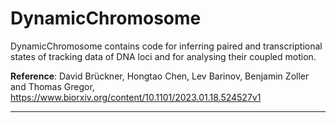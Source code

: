 # DynamicChromosome	


DynamicChromosome contains code for inferring paired and transcriptional states of tracking data of DNA loci and for analysing their coupled motion.

**Reference**: 
    David Brückner, Hongtao Chen, Lev Barinov, Benjamin Zoller and Thomas Gregor, 
    https://www.biorxiv.org/content/10.1101/2023.01.18.524527v1


-----------------------------------------------------------------------

